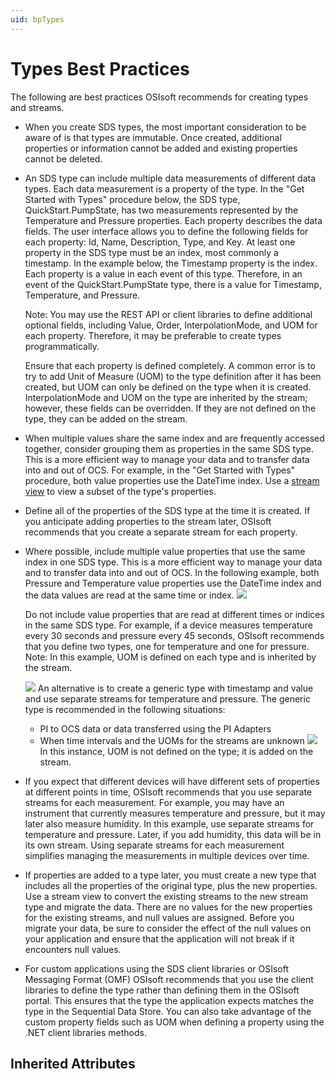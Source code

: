 ```yaml
---
uid: bpTypes
---
```


# Types Best Practices

<!-- David Moler: I think this topic is easier to explain with 2 extremes and 1 middle case: 
1) Data inextricably linked - all data must be present to interpret it (e.g. latitude & longitude, value & quality, <x, y, z>) - use the same type. 
2) Independent data - not always captured together, rarely used together, or must be independently secured - use separate types, relate via metadata keys. 
3) Always captured together but not inextricably linked - if data will be often used together and secured together and doesn't exceed 15 properties, use a single type. Otherwise split into multiple types. --> <!--This whole section needs reorganization. Recommendation: 1) what to include in types (see above), 2) creation and configuration (what to specify, what they mean, how to do it: API or SDK). -->

<!--Derek/Doug: Can you resolve these comments with David. -->

The following are best practices OSIsoft recommends for creating types and streams.

- When you create SDS types, the most important consideration to be aware of is that types are immutable. Once created, additional properties or information cannot be added and existing properties cannot be deleted.

- An SDS type  can include multiple data measurements of different data types. Each data measurement is a property of the type. In the  "Get Started with Types" procedure below, the SDS type, QuickStart.PumpState, has two measurements represented by the Temperature and Pressure properties. Each property describes the data fields. The user interface allows you to define the following fields for each property: Id, Name, Description, Type, and Key. At least one property in the SDS type must be an index, most commonly a timestamp. In the example below, the Timestamp property is the index. Each property is a value in each event of this type. Therefore, in an event of the QuickStart.PumpState type, there is a value for Timestamp, Temperature, and Pressure. <!-- Laureen: Because this topic will no  longer be tied to the Getting Started topic, I can add a screen capture and refer to it. -->

   Note: You may use the REST API or client libraries to define additional optional fields, including Value, Order, InterpolationMode, and UOM for each property. Therefore, it may be preferable to create types programmatically. 

   Ensure that each property is defined completely. A common error is to try to add Unit of Measure (UOM) to the type definition after it has been created, but UOM can only be defined on the type when it is created.  InterpolationMode and UOM on the type are inherited by the stream; however, these fields can be overridden. If they are not defined on the type, they can be added on the stream.  

- When multiple values share the same index and are frequently accessed together, consider grouping them as properties in the same SDS type. This is a more efficient way to manage your data and to transfer data into and out of OCS. For example, in the "Get Started with Types" procedure, both value properties use the DateTime index. Use a [stream view](xref:DataStorageConcepts#sds-stream-views) to view a subset of the type's properties.

- Define all of the properties of the SDS type at the time it is created. If you anticipate adding properties to the stream later, OSIsoft recommends that you create a separate stream for each property. 

- Where possible, include multiple value properties that use the same index in one SDS type. This is a more efficient way to manage your data and to transfer data into and out of OCS. In the following example, both Pressure and Temperature value properties use the DateTime index and the data values are read at the same time or index. 
  ![](C:/Users/lasato/source/repos/OCS-DOCS/lasato-ocs-get-start-doc/Content_Portal/Getting_Started/images/types-1.png)

  Do not include value properties that are read at different times or indices in the same SDS type. For example, if a device measures temperature every 30 seconds and pressure every 45 seconds, OSIsoft recommends that you define two types, one for temperature and one for pressure. Note: In this example, UOM is defined on each type and is inherited by the stream. 

  ![](C:/Users/lasato/source/repos/OCS-DOCS/lasato-ocs-get-start-doc/Content_Portal/Getting_Started/images/types-2.png)
  An alternative is to create a generic type with timestamp and value and use separate streams for temperature and pressure. The generic type is recommended in the following situations:

  - PI to OCS data or data transferred using the PI Adapters
  - When time intervals and the UOMs for the streams are unknown 
    ![](C:/Users/lasato/source/repos/OCS-DOCS/lasato-ocs-get-start-doc/Content_Portal/Getting_Started/images/types-3.png)
    In this instance, UOM is not defined on the type; it is added on the stream. 

- If you expect that different devices will have different sets of properties at different points in time, OSIsoft recommends that you use separate streams for each measurement. For example, you may have an instrument that currently measures temperature and pressure, but it may later also measure humidity. In this example, use separate streams for temperature and pressure. Later, if you add humidity, this data will be in its own stream. Using separate streams for each measurement simplifies managing the measurements in multiple devices over time.

- If properties are added to a type later, you must create a new type that includes all the properties of the original type, plus the new properties. Use a stream view to convert the existing streams to the new stream type and migrate the data. There are no values for the new properties for the existing streams, and null values are assigned. Before you migrate your data, be sure to consider the effect of the null values on your application and ensure that the application will not break if it encounters null values.

- For custom applications using the SDS client libraries or OSIsoft Messaging Format (OMF) OSIsoft recommends that you use the client libraries to define the type rather than defining them in the OSIsoft portal. This ensures that the type the application expects matches the type in the Sequential Data Store. You can also take advantage of the custom property fields such as UOM when defining a property using the .NET client libraries methods.

## Inherited Attributes

<!-- We might want to add some general discussion about inheritance of attributes and why/when you want to define these attributes on the type. -->